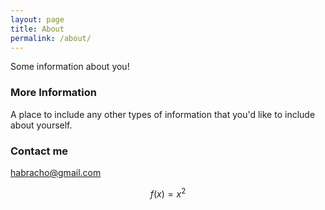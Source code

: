 ```yaml
---
layout: page
title: About
permalink: /about/
---
```


Some information about you!

### More Information

A place to include any other types of information that you'd like to include about yourself.

### Contact me

[habracho@gmail.com](mailto:habracho@gmail.com)

$$f(x) = x^2$$
